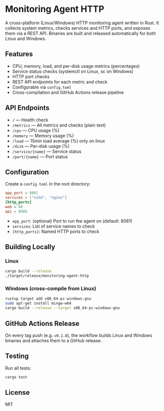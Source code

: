 # Monitoring Agent HTTP

A cross-platform (Linux/Windows) HTTP monitoring agent written in Rust. It collects system metrics, checks services and HTTP ports, and exposes them via a REST API. Binaries are built and released automatically for both Linux and Windows.

## Features
- CPU, memory, load, and per-disk usage metrics (percentages)
- Service status checks (systemctl on Linux, sc on Windows)
- HTTP port checks
- REST API endpoints for each metric and check
- Configurable via `config.toml`
- Cross-compilation and GitHub Actions release pipeline

## API Endpoints
- `/` — Health check
- `/metrics` — All metrics and checks (plain text)
- `/cpu` — CPU usage (%)
- `/memory` — Memory usage (%)
- `/load` — 15min load average (%) only on linux
- `/disk` — Per-disk usage (%)
- `/service/{name}` — Service status
- `/port/{name}` — Port status

## Configuration
Create a `config.toml` in the root directory:

```toml
app_port = 8081
services = ["sshd", "nginx"]
[http_ports]
web = 80
api = 8080
```

- `app_port`: (optional) Port to run the agent on (default: 8081)
- `services`: List of service names to check
- `[http_ports]`: Named HTTP ports to check

## Building Locally

### Linux
```sh
cargo build --release
./target/release/monitoring-agent-http
```

### Windows (cross-compile from Linux)
```sh
rustup target add x86_64-pc-windows-gnu
sudo apt-get install mingw-w64
cargo build --release --target x86_64-pc-windows-gnu
```

## GitHub Actions Release
On every tag push (e.g. `v0.1.0`), the workflow builds Linux and Windows binaries and attaches them to a GitHub release.

## Testing
Run all tests:
```sh
cargo test
```

## License
MIT
